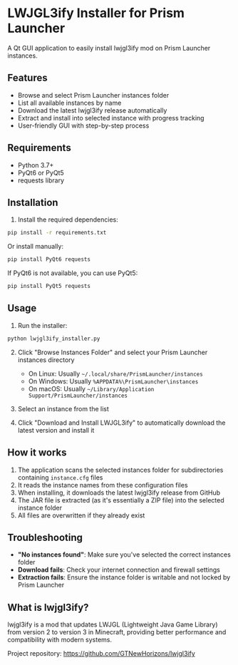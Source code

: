 # LWJGL3ify Installer for Prism Launcher

A Qt GUI application to easily install lwjgl3ify mod on Prism Launcher instances.

## Features

- Browse and select Prism Launcher instances folder
- List all available instances by name
- Download the latest lwjgl3ify release automatically
- Extract and install into selected instance with progress tracking
- User-friendly GUI with step-by-step process

## Requirements

- Python 3.7+
- PyQt6 or PyQt5
- requests library

## Installation

1. Install the required dependencies:
```bash
pip install -r requirements.txt
```

Or install manually:
```bash
pip install PyQt6 requests
```

If PyQt6 is not available, you can use PyQt5:
```bash
pip install PyQt5 requests
```

## Usage

1. Run the installer:
```bash
python lwjgl3ify_installer.py
```

2. Click "Browse Instances Folder" and select your Prism Launcher instances directory
   - On Linux: Usually `~/.local/share/PrismLauncher/instances`
   - On Windows: Usually `%APPDATA%\PrismLauncher\instances`
   - On macOS: Usually `~/Library/Application Support/PrismLauncher/instances`

3. Select an instance from the list

4. Click "Download and Install LWJGL3ify" to automatically download the latest version and install it

## How it works

1. The application scans the selected instances folder for subdirectories containing `instance.cfg` files
2. It reads the instance names from these configuration files
3. When installing, it downloads the latest lwjgl3ify release from GitHub
4. The JAR file is extracted (as it's essentially a ZIP file) into the selected instance folder
5. All files are overwritten if they already exist

## Troubleshooting

- **"No instances found"**: Make sure you've selected the correct instances folder
- **Download fails**: Check your internet connection and firewall settings
- **Extraction fails**: Ensure the instance folder is writable and not locked by Prism Launcher

## What is lwjgl3ify?

lwjgl3ify is a mod that updates LWJGL (Lightweight Java Game Library) from version 2 to version 3 in Minecraft, providing better performance and compatibility with modern systems.

Project repository: https://github.com/GTNewHorizons/lwjgl3ify 
